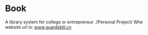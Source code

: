 # Book
A library system for college or entrepreneur .(Personal Project)
Whe website url is:
www.guardskill.cn

